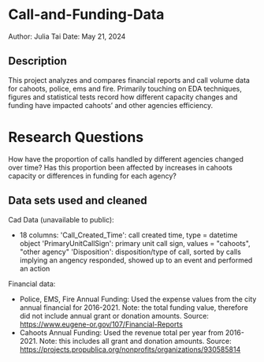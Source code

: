 # Call-and-Funding-Data
Author: Julia Tai
Date: May 21, 2024

## Description
This project analyzes and compares financial reports and call volume data for cahoots, police, ems and fire. Primarily touching on EDA techniques, figures and statistical tests record how different capacity changes and funding have impacted cahoots’ and other agencies efficiency.

# Research Questions
How have the proportion of calls handled by different agencies changed over time? Has this proportion been affected by increases in cahoots capacity or differences in funding for each agency?

## Data sets used and cleaned
Cad Data (unavailable to public): 
- 18 columns:
  'Call_Created_Time': call created time, type = datetime object 
  'PrimaryUnitCallSign': primary unit call sign, values = "cahoots", "other agency"
  'Disposition': disposition/type of call, sorted by calls implying an angency responded, showed up to an event and performed an action

Financial data: 
- Police, EMS, Fire Annual Funding: Used the expense values from the city annual financial for 2016-2021. Note: the total funding value, therefore did not include annual grant or donation amounts. Source: https://www.eugene-or.gov/107/Financial-Reports
- Cahoots Annual Funding: Used the revenue total per year from 2016-2021. Note: this includes all grant and donation amounts. Source: https://projects.propublica.org/nonprofits/organizations/930585814 
